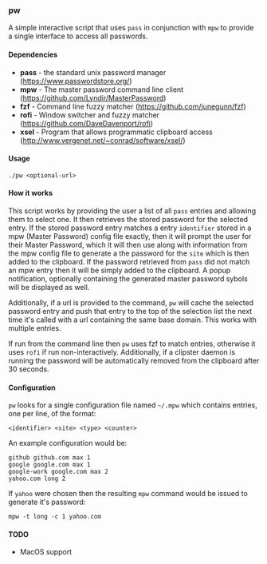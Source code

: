 ### pw

A simple interactive script that uses `pass` in conjunction with `mpw` to provide a single interface to access all passwords.

#### Dependencies

* **pass** - the standard unix password manager (https://www.passwordstore.org/)
* **mpw** - The master password command line client (https://github.com/Lyndir/MasterPassword)
* **fzf** - Command line fuzzy matcher (https://github.com/junegunn/fzf)
* **rofi** - Window switcher and fuzzy matcher (https://github.com/DaveDavenport/rofi)
* **xsel** - Program that allows programmatic clipboard access (http://www.vergenet.net/~conrad/software/xsel/)

#### Usage

    ./pw <optional-url>


#### How it works

This script works by providing the user a list of all `pass` entries and allowing them to select one. It then retrieves the stored password for the selected entry. If the stored password entry matches a entry `identifier` stored in a mpw (Master Password) config file exactly, then it will prompt the user for their Master Password, which it will then use along with information from the mpw config file to generate a the password for the `site` which is then added to the clipboard. If the password retrieved from `pass` did not match an mpw entry then it will be simply added to the clipboard. A popup notification, optionally containing the generated master password sybols will be displayed as well.

Additionally, if a url is provided to the command, `pw` will cache the selected password entry and push that entry to the top of the selection list the next time it's called with a url containing the same base domain. This works with multiple entries.

If run from the command line then `pw` uses fzf to match entries, otherwise it uses `rofi` if run non-interactively. Additionally, if a clipster daemon is running the password will be automatically removed from the clipboard after 30 seconds.

#### Configuration

`pw` looks for a single configuration file named `~/.mpw` which contains entries, one per line, of the format:

    <identifier> <site> <type> <counter>

An example configuration would be:

    github github.com max 1
    google google.com max 1
    google-work google.com max 2
    yahoo.com long 2

If `yahoo` were chosen then the resulting `mpw` command would be issued to generate it's password:

    mpw -t long -c 1 yahoo.com

#### TODO

* MacOS support
